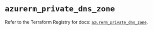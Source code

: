 # `azurerm_private_dns_zone`

Refer to the Terraform Registry for docs: [`azurerm_private_dns_zone`](https://registry.terraform.io/providers/hashicorp/azurerm/4.45.0/docs/resources/private_dns_zone).
